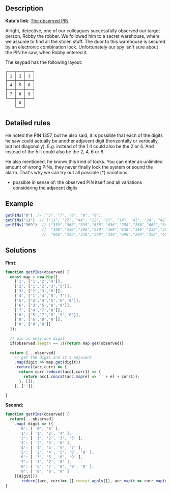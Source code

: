 ## Description

**Kata's link**: [The observed PIN](https://www.codewars.com/kata/5263c6999e0f40dee200059d/javascript)

Alright, detective, one of our colleagues successfully observed our target person, Robby the robber. We followed him to a secret warehouse, where we assume to find all the stolen stuff. The door to this warehouse is secured by an electronic combination lock. Unfortunately our spy isn't sure about the PIN he saw, when Robby entered it.

The keypad has the following layout:
```
┌───┬───┬───┐
│ 1 │ 2 │ 3 │
├───┼───┼───┤
│ 4 │ 5 │ 6 │
├───┼───┼───┤
│ 7 │ 8 │ 9 │
└───┼───┼───┘
    │ 0 │
    └───┘
```


## Detailed rules

He noted the PIN 1357, but he also said, it is possible that each of the digits he saw could actually be another adjacent digit (horizontally or vertically, but not diagonally). E.g. instead of the 1 it could also be the 2 or 4. And instead of the 5 it could also be the 2, 4, 6 or 8.

He also mentioned, he knows this kind of locks. You can enter an unlimited amount of wrong PINs, they never finally lock the system or sound the alarm. That's why we can try out all possible (*) variations.

* possible in sense of: the observed PIN itself and all variations considering the adjacent digits



## Example

```js
getPINs("8")  // ["5", "7", "8", "9", "0"],
getPINs("11")  // ["11", "22", "44", "12", "21", "14", "41", "24", "42"],
getPINs("369")  // ["339","366","399","658","636","258","268","669","668","266","369",
                //  "398","256","296","259","368","638","396","238","356","659","639",
                //  "666","359","336","299","338","696","269","358","656","698","699","298","236","239"]
```

## Solutions

**First:**


```js
function getPINs(observed) {
  const map = new Map([
    ['1', ['1','2','4']],
    ['2', ['1','2','3','5']],
    ['3', ['2','3','6']],
    ['4', ['1','4','5','7']],
    ['5', ['2','4','5','6','8']],
    ['6', ['3','5','6','9']],
    ['7', ['4','7','8']],
    ['8', ['5','7','8','9','0']],
    ['9', ['6','8','9']],
    ['0', ['0','8']]
  ]);
  
  // pin is only one digit
  if(observed.length == 1){return map.get(observed)}
  
  return [...observed]
    // get the digit and it's adjacent
    .map(digit => map.get(digit))
    .reduce((acc,curr) => {
      return curr.reduce((acc1,curr1) => {
        return acc1.concat(acc.map(el => '' + el + curr1));
      }, []);
    }, ['']);

}
```

**Second:**

```js
function getPINs(observed) {
  return[...observed]
    .map( digit => ({
      '0': [ '0', '8' ],
      '1': [ '1', '2', '4' ],
      '2': [ '1', '2', '3', '5' ],
      '3': [ '2', '3', '6' ],
      '4': [ '1', '4', '5', '7' ],
      '5': [ '2', '4', '5', '6', '8' ],
      '6': [ '3', '5', '6', '9' ],
      '7': [ '4', '7', '8' ],
      '8': [ '5', '7', '8', '9', '0' ],
      '9': [ '6', '8', '9' ]
    }[digit]))
      .reduce((acc, curr)=> [].concat.apply([], acc.map(t => curr.map(g => t + g))));
}
```


